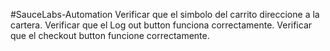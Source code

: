 #SauceLabs-Automation
Verificar que el simbolo del carrito direccione a la cartera. Verificar que el Log out button funciona correctamente. Verificar que el checkout button funcione correctamente.

